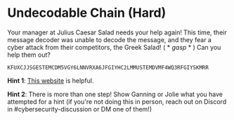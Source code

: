 # Undecodable Chain (Hard)

Your manager at Julius Caesar Salad needs your help again! This time, their message decoder was unable to decode the message, and they fear a cyber attack from their competitors, the Greek Salad! ( * *gasp* * ) Can you help them out?

```
KFUXCJJSGESTEMCDM5VGY6LNNVRXA6JFGIYHC2LMMUSTEMDVMF4WQ3RFGIYSKMRR
```
**Hint 1**: [This website](https://cryptii.com/) is helpful.

**Hint 2**: There is more than one step! Show Ganning or Jolie what you have attempted for a hint (if you're not doing this in person, reach out on Discord in #cybersecurity-discussion or DM one of them!)
